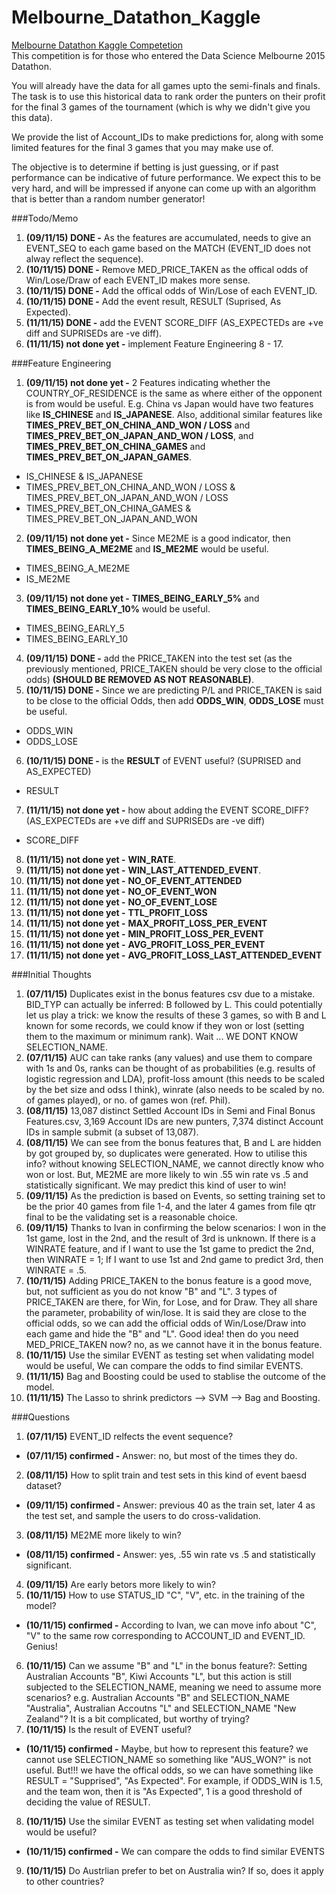 # Melbourne_Datathon_Kaggle
[Melbourne Datathon Kaggle Competetion](https://inclass.kaggle.com/c/melbourne-datathon-2015/)  
This competition is for those who entered the Data Science Melbourne 2015 Datathon.  

You will already have the data for all games upto the semi-finals and finals. The task is to use this historical data to rank order the punters on their profit for the final 3 games of the tournament (which is why we didn't give you this data).  

We provide the list of Account_IDs to make predictions for, along with some limited features for the final 3 games that you may make use of.  

The objective is to determine if betting is just guessing, or if past performance can be indicative of future performance. We expect this to be very hard, and will be impressed if anyone can come up with an algorithm that is better than a random number generator!  

###Todo/Memo
1. **(09/11/15) DONE -** As the features are accumulated, needs to give an EVENT_SEQ to each game based on the MATCH (EVENT_ID does not alway reflect the sequence).
2. **(10/11/15) DONE -** Remove MED_PRICE_TAKEN as the offical odds of Win/Lose/Draw of each EVENT_ID makes more sense.
3. **(10/11/15) DONE -** Add the offical odds of Win/Lose of each EVENT_ID.
4. **(10/11/15) DONE -** Add the event result, RESULT (Suprised, As Expected).
5. **(11/11/15) DONE -** add the EVENT SCORE_DIFF (AS_EXPECTEDs are +ve diff and SUPRISEDs are -ve diff).
6. **(11/11/15) not done yet -** implement Feature Engineering 8 - 17.

###Feature Engineering
1. **(09/11/15) not done yet -** 2 Features indicating whether the COUNTRY_OF_RESIDENCE is the same as where either of the opponent is from would be useful. E.g. China vs Japan would have two features like **IS_CHINESE** and **IS_JAPANESE**. Also, additional similar features like  **TIMES_PREV_BET_ON_CHINA_AND_WON / LOSS** and  **TIMES_PREV_BET_ON_JAPAN_AND_WON / LOSS**, and  **TIMES_PREV_BET_ON_CHINA_GAMES** and  **TIMES_PREV_BET_ON_JAPAN_GAMES**.
  * IS_CHINESE & IS_JAPANESE
  * TIMES_PREV_BET_ON_CHINA_AND_WON / LOSS & TIMES_PREV_BET_ON_JAPAN_AND_WON / LOSS
  * TIMES_PREV_BET_ON_CHINA_GAMES & TIMES_PREV_BET_ON_JAPAN_AND_WON
2. **(09/11/15) not done yet -** Since ME2ME is a good indicator, then **TIMES_BEING_A_ME2ME** and **IS_ME2ME** would be useful.
  * TIMES_BEING_A_ME2ME
  * IS_ME2ME
3. **(09/11/15) not done yet -** **TIMES_BEING_EARLY_5%** and **TIMES_BEING_EARLY_10%** would be useful.
  * TIMES_BEING_EARLY_5
  * TIMES_BEING_EARLY_10
4. **(09/11/15) DONE -** add the PRICE_TAKEN into the test set (as the previously mentioned, PRICE_TAKEN should be very close to the official odds) **(SHOULD BE REMOVED AS NOT REASONABLE)**.
5. **(10/11/15) DONE -** Since we are predicting P/L and PRICE_TAKEN is said to be close to the official Odds, then add **ODDS_WIN**, **ODDS_LOSE** must be useful.
  * ODDS_WIN
  * ODDS_LOSE
6. **(10/11/15) DONE -** is the **RESULT** of EVENT useful? (SUPRISED and AS_EXPECTED)
  * RESULT
7. **(11/11/15) not done yet -** how about adding the EVENT SCORE_DIFF? (AS_EXPECTEDs are +ve diff and SUPRISEDs are -ve diff)
  * SCORE_DIFF
8. **(11/11/15) not done yet -** **WIN_RATE**.
9. **(11/11/15) not done yet -** **WIN_LAST_ATTENDED_EVENT**.
10. **(11/11/15) not done yet -** **NO_OF_EVENT_ATTENDED**
11. **(11/11/15) not done yet -** **NO_OF_EVENT_WON**
12. **(11/11/15) not done yet -** **NO_OF_EVENT_LOSE**
13. **(11/11/15) not done yet -** **TTL_PROFIT_LOSS**
14. **(11/11/15) not done yet -** **MAX_PROFIT_LOSS_PER_EVENT**
15. **(11/11/15) not done yet -** **MIN_PROFIT_LOSS_PER_EVENT**
16. **(11/11/15) not done yet -** **AVG_PROFIT_LOSS_PER_EVENT**
17. **(11/11/15) not done yet -** **AVG_PROFIT_LOSS_LAST_ATTENDED_EVENT**

###Initial Thoughts
1. **(07/11/15)** Duplicates exist in the bonus features csv due to a mistake. BID_TYP can actually be inferred: B followed by L. This could potentially let us play a trick: we know the results of these 3 games, so with B and L known for some records, we could know if they won or lost (setting them to the maximum or minimum rank). Wait ... WE DONT KNOW SELECTION_NAME.  
2. **(07/11/15)** AUC can take ranks (any values) and use them to compare with 1s and 0s, ranks can be thought of as probabilities (e.g. results of logistic regression and LDA), profit-loss amount (this needs to be scaled by the bet size and odss I think), winrate (also needs to be scaled by no. of games played), or no. of games won (ref. Phil).  
3. **(08/11/15)** 13,087 distinct Settled Account IDs in Semi and Final Bonus Features.csv, 3,169 Account IDs are new punters, 7,374 distinct Account IDs in sample submit (a subset of 13,087). 
4. **(08/11/15)** We can see from the bonus features that, B and L are hidden by got grouped by, so duplicates were generated. How to utilise this info? without knowing SELECTION_NAME, we cannot directly know who won or lost. But, ME2ME are more likely to win .55 win rate vs .5 and statistically significant. We may predict this kind of user to win!
5. **(09/11/15)** As the prediction is based on Events, so setting training set to be the prior 40 games from file 1-4, and the later 4 games from file qtr final to be the validating set is a reasonable choice.
6. **(09/11/15)** Thanks to Ivan in confirming the below scenarios: I won in the 1st game, lost in the 2nd, and the result of 3rd is unknown. If there is a WINRATE feature, and if I want to use the 1st game to predict the 2nd, then WINRATE = 1; If I want to use 1st and 2nd game to predict 3rd, then WINRATE = .5.
7. **(10/11/15)** Adding PRICE_TAKEN to the bonus feature is a good move, but, not sufficient as you do not know "B" and "L". 3 types of PRICE_TAKEN are there, for Win, for Lose, and for Draw. They all share the parameter, probability of win/lose. It is said they are close to the official odds, so we can add the official odds of Win/Lose/Draw into each game and hide the "B" and "L". Good idea! then do you need MED_PRICE_TAKEN now? no, as we cannot have it in the bonus feature.
8. **(10/11/15)** Use the similar EVENT as testing set when validating model would be useful, We can compare the odds to find similar EVENTS.
9. **(11/11/15)** Bag and Boosting could be used to stablise the outcome of the model.
10. **(11/11/15)** The Lasso to shrink predictors --> SVM --> Bag and Boosting.

###Questions
1. **(07/11/15)** EVENT_ID relfects the event sequence?
  * **(07/11/15) confirmed -** Answer: no, but most of the times they do.
2. **(08/11/15)** How to split train and test sets in this kind of event baesd dataset?  
  * **(09/11/15) confirmed -** Answer: previous 40 as the train set, later 4 as the test set, and sample the users to do cross-validation.
3. **(08/11/15)** ME2ME more likely to win?  
  * **(08/11/15) confirmed -** Answer: yes, .55 win rate vs .5 and statistically significant.
4. **(09/11/15)** Are early betors more likely to win?
5. **(10/11/15)** How to use STATUS_ID "C", "V", etc. in the training of the model?
  * **(10/11/15) confirmed -** According to Ivan, we can move info about "C", "V" to the same row corresponding to ACCOUNT_ID and EVENT_ID. Genius!
6. **(10/11/15)** Can we assume "B" and "L" in the bonus feature?: Setting Australian Accounts "B", Kiwi Accounts "L", but this action is still subjected to the SELECTION_NAME, meaning we need to assume more scenarios? e.g. Australian Accounts "B" and SELECTION_NAME "Australia", Australian Accoutns "L" and SELECTION_NAME "New Zealand"? It is a bit complicated, but worthy of trying?
7. **(10/11/15)** Is the result of EVENT useful? 
  * **(10/11/15) confirmed -** Maybe, but how to represent this feature? we cannot use SELECTION_NAME so something like "AUS_WON?" is not useful. But!!! we have the offical odds, so we can have something like RESULT = "Supprised", "As Expected". For example, if ODDS_WIN is 1.5, and the team won, then it is "As Expected", 1 is a good threshold of deciding the value of RESULT.
8. **(10/11/15)** Use the similar EVENT as testing set when validating model would be useful?
  * **(10/11/15) confirmed -** We can compare the odds to find similar EVENTS
9. **(10/11/15)** Do Austrlian prefer to bet on Australia win? If so, does it apply to other countries?
